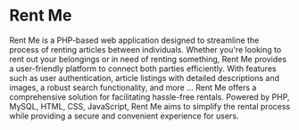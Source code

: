 # Rent Me

Rent Me is a PHP-based web application designed to streamline the process of renting articles between individuals. Whether you're looking to rent out your belongings or in need of renting something, Rent Me provides a user-friendly platform to connect both parties efficiently. With features such as user authentication, article listings with detailed descriptions and images, a robust search functionality, and more ... Rent Me offers a comprehensive solution for facilitating hassle-free rentals. Powered by PHP, MySQL, HTML, CSS, JavaScript, Rent Me aims to simplify the rental process while providing a secure and convenient experience for users.
